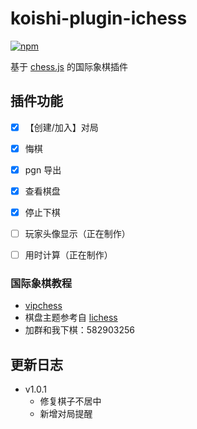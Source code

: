 # koishi-plugin-ichess

[![npm](https://img.shields.io/npm/v/koishi-plugin-ichess?style=flat-square)](https://www.npmjs.com/package/koishi-plugin-ichess)

基于 [chess.js](https://github.com/jhlywa/chess.js) 的国际象棋插件

## 插件功能

- [x] 【创建/加入】对局
- [x] 悔棋
- [x] pgn 导出
- [x] 查看棋盘
- [x] 停止下棋

- [ ] 玩家头像显示（正在制作）
- [ ] 用时计算（正在制作）

### 国际象棋教程

- [vipchess](https://www.bilibili.com/video/BV1S7411M7vy)
- 棋盘主题参考自 [lichess](https://lichess.org/)
- 加群和我下棋：582903256

## 更新日志

- v1.0.1
    - 修复棋子不居中
    - 新增对局提醒
